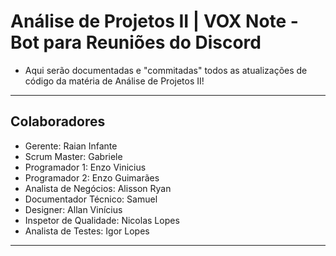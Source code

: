 # Análise de Projetos II | VOX Note - Bot para Reuniões do Discord 
- Aqui serão documentadas e "commitadas" todos as atualizações de código da matéria de Análise de Projetos II!
----------------------------------------------------------------------------------------------------------------
## Colaboradores
- Gerente: Raian Infante
- Scrum Master: Gabriele
- Programador 1: Enzo Vinicius
- Programador 2: Enzo Guimarães
- Analista de Negócios: Alisson Ryan
- Documentador Técnico: Samuel
- Designer: Allan Vinícius
- Inspetor de Qualidade: Nicolas Lopes
- Analista de Testes: Igor Lopes
-----------------------------------------------------------------------------------------------------------------
